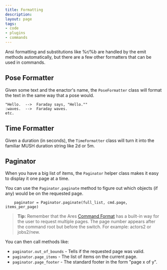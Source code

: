 ```yaml
---
title: Formatting
description:
layout: page
tags: 
- code
- plugins
- commands
---
```



Ansi formatting and substitutions like %r/%b are handled by the emit methods automatically, but there are a few other formatters that can be used in commands.

## Pose Formatter

Given some text and the enactor's name, the `PoseFormatter` class will format the text in the same way that a pose would.

    "Hello.  -->  Faraday says, "Hello.""
    :waves.  -->  Faraday waves.
    etc.


## Time Formatter

Given a duration (in seconds), the `TimeFormatter` class will turn it into the familiar MUSH duration string like 2d or 5m.

## Paginator

When you have a big list of items, the `Paginator` helper class makes it easy to display it one page at a time.

You can use the `Paginator.paginate` method to figure out which objects (if any) would be on the requested page.  

        paginator = Paginator.paginate(full_list, cmd.page, items_per_page)

> **Tip:** Remember that the Ares [Command Format](/tutorials/code/commands) has a built-in way for the user to request multiple pages.  The page number appears after the command root but before the switch.  For example:  actors2 or jobs2/new.

You can then call methods like:

* `paginator.out_of_bounds` - Tells if the requested page was valid.
* `paginator.page_items` - The list of items on the current page.
* `paginator.page_footer` - The standard footer in the form  "page x of y".
